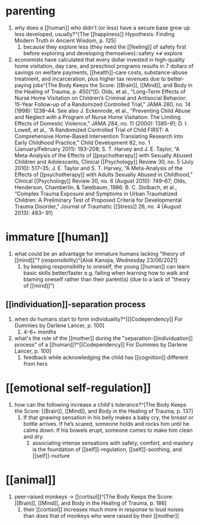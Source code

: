 # parenting
1. why does a [[human]] who didn't (or less) have a secure base grow up less developed, usually?^[The [[happiness]] Hypothesis: Finding Modern Truth in Ancient Wisdom, p. 125]
	1. because they explore less (they need the [[feeling]] of safety first before exploring and developing themselves)::safety ↮ explore
2. economists have calculated that every dollar invested in high-quality home visitation, day care, and preschool programs results in 7 dollars of savings on welfare payments, [[health]]-care costs, substance-abuse treatment, and incarceration, plus higher tax revenues due to better-paying jobs^[The Body Keeps the Score: [[Brain]], [[Mind]], and Body in the Healing of Trauma, p. 450]^[D. Olds, et al., “Long-Term Effects of Nurse Home Visitation on Children’s Criminal and Antisocial Behavior: 15-Year Follow-up of a Randomized Controlled Trial,” JAMA 280, no. 14 (1998): 1238–44. See also J. Eckenrode, et al., “Preventing Child Abuse and Neglect with a Program of Nurse Home Visitation: The Limiting Effects of Domestic Violence,” JAMA 284, no. 11 (2000): 1385–91; D. I. Lowell, et al., “A Randomized Controlled Trial of Child FIRST: A Comprehensive Home-Based Intervention Translating Research into Early Childhood Practice,” Child Development 82, no. 1 (January/February 2011): 193–208; S. T. Harvey and J. E. Taylor, “A Meta-Analysis of the Effects of [[psychotherapy]] with Sexually Abused Children and Adolescents, Clinical [[Psychology]] Review 30, no. 5 (July 2010): 517–35; J. E. Taylor and S. T. Harvey, “A Meta-Analysis of the Effects of [[psychotherapy]] with Adults Sexually Abused in Childhood,” Clinical [[Psychology]] Review 30, no. 6 (August 2010): 749–67; Olds, Henderson, Chamberlin, & Tatelbaum, 1986; B. C. Stolbach, et al., “Complex Trauma Exposure and Symptoms in Urban Traumatized Children: A Preliminary Test of Proposed Criteria for Developmental Trauma Disorder,” Journal of Traumatic [[Stress]] 26, no. 4 (August 2013): 483– 91]

# immature [[human]]
1. what could be an advantage for immature humans lacking "theory of [[mind]]"? (responsibility)^[Alok Kanojia, Wednesday 23/06/2021]
	1. by keeping responsibility to oneself, the young [[human]] can learn basic skills better/faster e.g. falling when learning how to walk and blaming oneself rather than their parent(s) (due to a lack of "theory of [[mind]]")

## [[individuation]]-separation process
1. when do humans start to form individuality?^[[[Codependency]] For Dummies by Darlene Lancer, p. 100]
	1. 4–6+ months
2. what's the role of the [[mother]] during the "separation-[[individuation]] process" of a [[human]]?^[[Codependency]] For Dummies by Darlene Lancer, p. 100]
	1. feedback while acknowledging the child has [[cognition]] different from hers

# [[emotional self-regulation]]
1. how can the following increase a child's tolerance?^[The Body Keeps the Score: [[Brain]], [[Mind]], and Body in the Healing of Trauma, p. 137]
	1. If that gnawing sensation in his belly makes a baby cry, the breast or bottle arrives. If he’s scared, someone holds and rocks him until he calms down. If his bowels erupt, someone comes to make him clean and dry.
		1. associating intense sensations with safety, comfort, and mastery is the foundation of [[self]]-regulation, [[self]]-soothing, and [[self]]-nurture

# [[animal]]
1. peer-raised monkeys → [[cortisol]]^[The Body Keeps the Score: [[Brain]], [[Mind]], and Body in the Healing of Trauma, p. 186]
	1. their [[cortisol]] increases much more in response to loud noises than does that of monkeys who were raised by their [[mother]]

